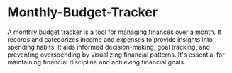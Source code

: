 # Monthly-Budget-Tracker
A monthly budget tracker is a tool for managing finances over a month. It records and categorizes income and expenses to provide insights into spending habits. It aids informed decision-making, goal tracking, and preventing overspending by visualizing financial patterns. It's essential for maintaining financial discipline and achieving financial goals.
